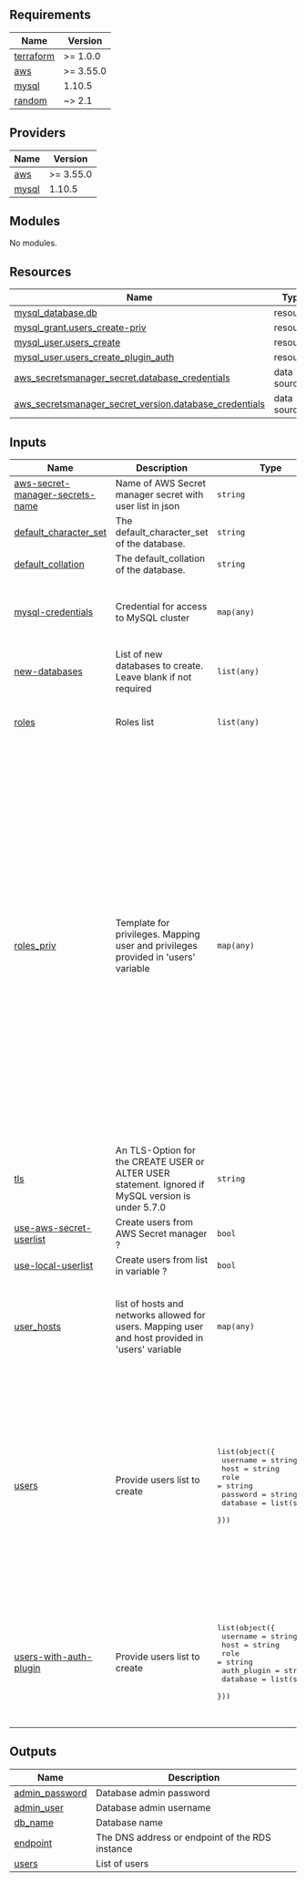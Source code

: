 ## Requirements

| Name | Version |
|------|---------|
| <a name="requirement_terraform"></a> [terraform](#requirement\_terraform) | >= 1.0.0 |
| <a name="requirement_aws"></a> [aws](#requirement\_aws) | >= 3.55.0 |
| <a name="requirement_mysql"></a> [mysql](#requirement\_mysql) | 1.10.5 |
| <a name="requirement_random"></a> [random](#requirement\_random) | ~> 2.1 |

## Providers

| Name | Version |
|------|---------|
| <a name="provider_aws"></a> [aws](#provider\_aws) | >= 3.55.0 |
| <a name="provider_mysql"></a> [mysql](#provider\_mysql) | 1.10.5 |

## Modules

No modules.

## Resources

| Name | Type |
|------|------|
| [mysql_database.db](https://registry.terraform.io/providers/winebarrel/mysql/1.10.5/docs/resources/database) | resource |
| [mysql_grant.users_create-priv](https://registry.terraform.io/providers/winebarrel/mysql/1.10.5/docs/resources/grant) | resource |
| [mysql_user.users_create](https://registry.terraform.io/providers/winebarrel/mysql/1.10.5/docs/resources/user) | resource |
| [mysql_user.users_create_plugin_auth](https://registry.terraform.io/providers/winebarrel/mysql/1.10.5/docs/resources/user) | resource |
| [aws_secretsmanager_secret.database_credentials](https://registry.terraform.io/providers/hashicorp/aws/latest/docs/data-sources/secretsmanager_secret) | data source |
| [aws_secretsmanager_secret_version.database_credentials](https://registry.terraform.io/providers/hashicorp/aws/latest/docs/data-sources/secretsmanager_secret_version) | data source |

## Inputs

| Name | Description | Type | Default | Required |
|------|-------------|------|---------|:--------:|
| <a name="input_aws-secret-manager-secrets-name"></a> [aws-secret-manager-secrets-name](#input\_aws-secret-manager-secrets-name) | Name of AWS Secret manager secret with user list in json | `string` | `"mysql-users"` | no |
| <a name="input_default_character_set"></a> [default\_character\_set](#input\_default\_character\_set) | The default\_character\_set of the database. | `string` | `""` | no |
| <a name="input_default_collation"></a> [default\_collation](#input\_default\_collation) | The default\_collation of the database. | `string` | `""` | no |
| <a name="input_mysql-credentials"></a> [mysql-credentials](#input\_mysql-credentials) | Credential for access to MySQL cluster | `map(any)` | <pre>{<br>  "endpoint": "localhost:3306",<br>  "password": "",<br>  "username": "root"<br>}</pre> | no |
| <a name="input_new-databases"></a> [new-databases](#input\_new-databases) | List of new databases to create. Leave blank if not required | `list(any)` | `[]` | no |
| <a name="input_roles"></a> [roles](#input\_roles) | Roles list | `list(any)` | <pre>[<br>  "dev",<br>  "qa"<br>]</pre> | no |
| <a name="input_roles_priv"></a> [roles\_priv](#input\_roles\_priv) | Template for privileges. Mapping user and privileges provided in 'users' variable | `map(any)` | <pre>{<br>  "dev": [<br>    "SELECT",<br>    "INSERT",<br>    "UPDATE",<br>    "DELETE",<br>    "CREATE",<br>    "DROP",<br>    "RELOAD",<br>    "PROCESS",<br>    "REFERENCES",<br>    "INDEX",<br>    "ALTER",<br>    "SHOW DATABASES",<br>    "CREATE TEMPORARY TABLES",<br>    "LOCK TABLES",<br>    "EXECUTE",<br>    "REPLICATION SLAVE",<br>    "REPLICATION CLIENT",<br>    "CREATE VIEW",<br>    "SHOW VIEW",<br>    "CREATE ROUTINE",<br>    "ALTER ROUTINE",<br>    "EVENT",<br>    "TRIGGER",<br>    "LOAD FROM S3",<br>    "SELECT INTO S3"<br>  ],<br>  "qa": [<br>    "SELECT",<br>    "EXECUTE",<br>    "UPDATE",<br>    "DELETE",<br>    "CREATE"<br>  ]<br>}</pre> | no |
| <a name="input_tls"></a> [tls](#input\_tls) | An TLS-Option for the CREATE USER or ALTER USER statement. Ignored if MySQL version is under 5.7.0 | `string` | `"NONE"` | no |
| <a name="input_use-aws-secret-userlist"></a> [use-aws-secret-userlist](#input\_use-aws-secret-userlist) | Create users from AWS Secret manager ? | `bool` | `true` | no |
| <a name="input_use-local-userlist"></a> [use-local-userlist](#input\_use-local-userlist) | Create users from list in variable ? | `bool` | `false` | no |
| <a name="input_user_hosts"></a> [user\_hosts](#input\_user\_hosts) | list of hosts and networks allowed for users. Mapping user and host provided in 'users' variable | `map(any)` | <pre>{<br>  "%": "%",<br>  "any": "%",<br>  "dev": "10.10.0.0/255.255.0.0",<br>  "localhost": "localhost",<br>  "vpn": "10.50.0.0/255.255.0.0"<br>}</pre> | no |
| <a name="input_users"></a> [users](#input\_users) | Provide users list to create | <pre>list(object({<br>    username = string<br>    host     = string<br>    role     = string<br>    password = string<br>    database = list(string)<br>  }))</pre> | <pre>[<br>  {<br>    "database": [<br>      "*"<br>    ],<br>    "host": "vpn",<br>    "password": "123456543",<br>    "role": "qa",<br>    "username": "user1"<br>  },<br>  {<br>    "database": [<br>      "*"<br>    ],<br>    "host": "%",<br>    "password": "9518462",<br>    "role": "qa",<br>    "username": "user2"<br>  }<br>]</pre> | no |
| <a name="input_users-with-auth-plugin"></a> [users-with-auth-plugin](#input\_users-with-auth-plugin) | Provide users list to create | <pre>list(object({<br>    username    = string<br>    host        = string<br>    role        = string<br>    auth_plugin = string<br>    database    = list(string)<br>  }))</pre> | <pre>[<br>  {<br>    "auth_plugin": "AWSAuthenticationPlugin",<br>    "database": [<br>      "*"<br>    ],<br>    "host": "%",<br>    "role": "qa",<br>    "username": "user3"<br>  }<br>]</pre> | no |

## Outputs

| Name | Description |
|------|-------------|
| <a name="output_admin_password"></a> [admin\_password](#output\_admin\_password) | Database admin password |
| <a name="output_admin_user"></a> [admin\_user](#output\_admin\_user) | Database admin username |
| <a name="output_db_name"></a> [db\_name](#output\_db\_name) | Database name |
| <a name="output_endpoint"></a> [endpoint](#output\_endpoint) | The DNS address or endpoint of the RDS instance |
| <a name="output_users"></a> [users](#output\_users) | List of users |
